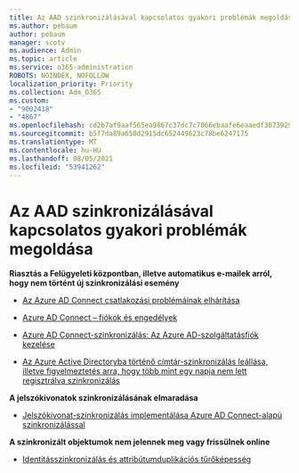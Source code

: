 ```yaml
---
title: Az AAD szinkronizálásával kapcsolatos gyakori problémák megoldása
ms.author: pebaum
author: pebaum
manager: scotv
ms.audience: Admin
ms.topic: article
ms.service: o365-administration
ROBOTS: NOINDEX, NOFOLLOW
localization_priority: Priority
ms.collection: Adm_O365
ms.custom:
- "9002418"
- "4867"
ms.openlocfilehash: cd2b7af9aaf565ea9867c37dc7c7066ebaafe6eaaedf307392919aefc03b11a2
ms.sourcegitcommit: b5f7da89a650d2915dc652449623c78be6247175
ms.translationtype: MT
ms.contentlocale: hu-HU
ms.lasthandoff: 08/05/2021
ms.locfileid: "53941262"
---
```

# <a name="solutions-to-common-aad-synchronization-problems"></a>Az AAD szinkronizálásával kapcsolatos gyakori problémák megoldása

**Riasztás a Felügyeleti központban, illetve automatikus e-mailek arról, hogy nem történt új szinkronizálási esemény**

- [Az Azure AD Connect csatlakozási problémáinak elhárítása](https://docs.microsoft.com/azure/active-directory/hybrid/tshoot-connect-connectivity)

- [Azure AD Connect – fiókok és engedélyek](https://go.microsoft.com/fwlink/p/?LinkId=820598)

- [Azure AD Connect-szinkronizálás: Az Azure AD-szolgáltatásfiók kezelése](https://docs.microsoft.com/azure/active-directory/hybrid/how-to-connect-azureadaccount)

- [Az Azure Active Directoryba történő címtár-szinkronizálás leállása, illetve figyelmeztetés arra, hogy több mint egy napja nem lett regisztrálva szinkronizálás](https://support.microsoft.com/help/2882421/directory-synchronization-to-azure-active-directory-stops-or-you-re-warned-that-sync-hasn-t-registered-in-more-than-a-day)
 
**A jelszókivonatok szinkronizálásának elmaradása**

- [Jelszókivonat-szinkronizálás implementálása Azure AD Connect-alapú szinkronizálással](https://docs.microsoft.com/azure/active-directory/hybrid/how-to-connect-password-hash-synchronization)

**A szinkronizált objektumok nem jelennek meg vagy frissülnek online**

- [Identitásszinkronizálás és attribútumduplikációs tűrőképesség](https://docs.microsoft.com/azure/active-directory/hybrid/how-to-connect-syncservice-duplicate-attribute-resiliency)
